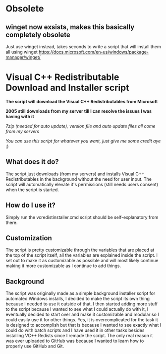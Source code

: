 # Obsolete
## winget now exsists, makes this basically completely obsolete
Just use winget instead, takes seconds to write a script that will install them all using winget
https://docs.microsoft.com/en-us/windows/package-manager/winget/

# Visual C++ Redistributable Download and Installer script

**The script will download the Visual C++ Redistributables from Microsoft**

**2005 still downloads from my server till I can resolve the issues I was having with it**

*7zip (needed for auto update), version file and auto update files all come from my servers*

*You can use this script for whatever you want, just give me some credit aye* ;)

## What does it do?

The script just downloads (from my servers) and installs Visual C++ Redistributables in the background without the need for user input. The script will automatically elevate it's permissions (still needs users consent) when the script is started.

## How do I use it?

Simply run the vcredistinstaller.cmd script should be self-explanatory from there.

## Customization

The script is pretty customizable through the variables that are placed at the top of the script itself, all the variables are explained inside the script. I set out to make it as customizable as possible and will most likely continue making it more customizable as I continue to add things.

## Background

The script was originally made as a simple background installer script for automated Windows installs, I decided to make the script its own thing because I needed to use it outside of that. I then started adding more stuff to the script because I wanted to see what I could actually do with it, I eventually decided to start over and make it customizable and modular so I could easily use it for other things. Yes, it is overcomplicated for the task it is designed to accomplish but that is because I wanted to see exactly what I could do with batch scripts and I have used it in other tasks besides installing VC++ Redists since I remade the script. The only real reason it was ever uploaded to GitHub was because I wanted to learn how to properly use GitHub and Git.
